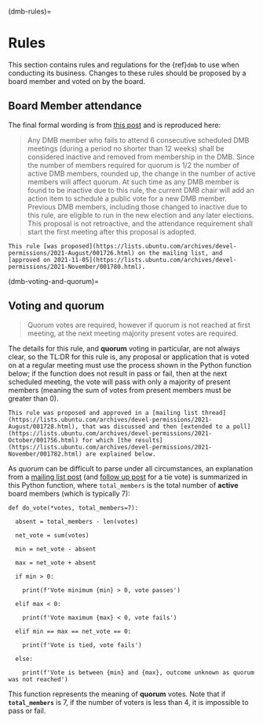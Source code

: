 (dmb-rules)=
# Rules

This section contains rules and regulations for the {ref}`dmb` to use when conducting its business.
Changes to these rules should be proposed by a board member and voted on by the board.


## Board Member attendance

The final formal wording is from [this post](https://lists.ubuntu.com/archives/devel-permissions/2021-October/001750.html) and is reproduced here:

> Any DMB member who fails to attend 6 consecutive scheduled DMB meetings (during a period no shorter than 12 weeks) shall be considered inactive and removed from membership in the DMB.
> Since the number of members required for quorum is 1/2 the number of active DMB members, rounded up, the change in the number of active members will affect quorum.
> At such time as any DMB member is found to be inactive due to this rule, the current DMB chair will add an action item to schedule a public vote for a new DMB member.
> Previous DMB members, including those changed to inactive due to this rule, are eligible to run in the new election and any later elections.
> This proposal is not retroactive, and the attendance requirement shall start the first meeting after this proposal is adopted.

```{note}
This rule [was proposed](https://lists.ubuntu.com/archives/devel-permissions/2021-August/001726.html) on the mailing list, and [approved on 2021-11-05](https://lists.ubuntu.com/archives/devel-permissions/2021-November/001780.html).
```

(dmb-voting-and-quorum)=
## Voting and quorum

> Quorum votes are required, however if quorum is not reached at first meeting, at the next meeting majority present votes are required.

The details for this rule, and **quorum** voting in particular, are not always clear, so the TL:DR for this rule is, any proposal or application that is voted on at a regular meeting must use the process shown in the Python function below;
if the function does not result in pass or fail, then at the next scheduled meeting, the vote will pass with only a majority of present members (meaning the sum of votes from present members must be greater than 0).

```{note}
This rule was proposed and approved in a [mailing list thread](https://lists.ubuntu.com/archives/devel-permissions/2021-August/001728.html), that was discussed and then [extended to a poll](https://lists.ubuntu.com/archives/devel-permissions/2021-October/001756.html) for which [the results](https://lists.ubuntu.com/archives/devel-permissions/2021-November/001782.html) are explained below.
```

As *quorum* can be difficult to parse under all circumstances, an explanation from a [mailing list post](https://lists.ubuntu.com/archives/devel-permissions/2021-October/001763.html) (and [follow up post](https://lists.ubuntu.com/archives/devel-permissions/2021-October/001764.html) for a tie vote) is summarized in this Python function, where `total_members` is the total number of **active** board members (which is typically 7):

```none
def do_vote(*votes, total_members=7):

  absent = total_members - len(votes)

  net_vote = sum(votes)

  min = net_vote - absent

  max = net_vote + absent

  if min > 0:

    print(f'Vote minimum {min} > 0, vote passes')

  elif max < 0:

    print(f'Vote maximum {max} < 0, vote fails')

  elif min == max == net_vote == 0:

    print(f'Vote is tied, vote fails')

  else:

    print(f'Vote is between {min} and {max}, outcome unknown as quorum was not reached')
```

This function represents the meaning of **quorum** votes.
Note that if **`total_members`** is 7, if the number of voters is less than 4, it is impossible to pass or fail.
